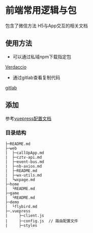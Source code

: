 # 前端常用逻辑与包

包含了微信方法  H5与App交互的相关文档

## 使用方法
- 可以通过私域npm下载指定包

[Verdaccio](http://10.200.37.236:4873/)
- 通过gitlab查看复制代码

[gitlab](http://10.30.100.65/)

## 添加
参考[vuepress配置文档](https://v2.vuepress.vuejs.org/zh/)

### 目录结构
```
├─README.md
├─web
|  ├─callUpApp.md
|  ├─cztv-api.md
|  ├─event-bus.md
|  ├─nb-axios.md
|  ├─README.md
|  ├─wx-utils.md
|  └wxpage.md
├─home
|  └README.md
├─game
|  └README.md
├─demo
|  └flybird.md
├─.vuepress
|     ├─client.js
|     ├─config.js  // 路由配置文件
|     ├─styles 
```